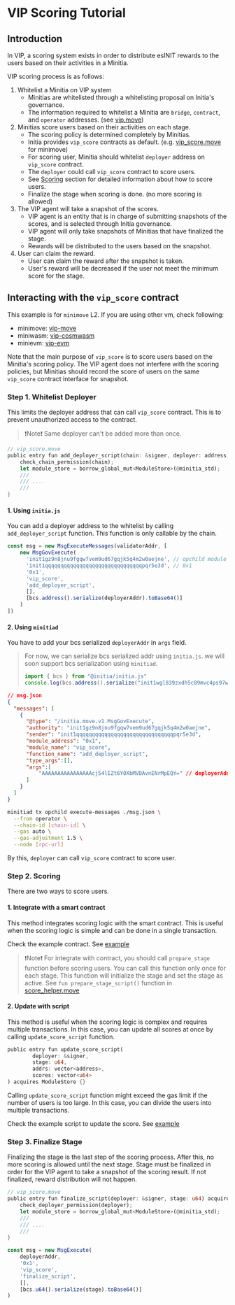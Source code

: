 # VIP Scoring Tutorial

## Introduction
In VIP, a scoring system exists in order to distribute esINIT rewards to the users based on their activities in a Minitia.

VIP scoring process is as follows:

1. Whitelist a Minitia on VIP system
    - Minitias are whitelisted through a whitelisting proposal on Initia's governance.
    - The information required to whitelist a Minitia are `bridge`, `contract`, and `operator` addresses. (see [vip.move](https://github.com/initia-labs/movevm/blob/cbb9e0d2d903b79fd0d2bcfed1aa01c7503ca98c/precompile/modules/initia_stdlib/sources/vip/vip.move#L868))
2. Minitias score users based on their activities on each stage.
    - The scoring policy is determined completely by Minitias.
    - Initia provides `vip_score` contracts as default. (e.g. [vip_score.move](https://github.com/initia-labs/movevm/blob/main/precompile/modules/minitia_stdlib/sources/vip/score.move) for minimove)
    - For scoring user, Minitia should whitelist `deployer` address on `vip_score` contract.
    - The `deployer` could call `vip_score` contract to score users.
    - See [Scoring](#step-2-scoring) section for detailed information about how to score users.
    - Finalize the stage when scoring is done. (no more scoring is allowed)
3. The VIP agent will take a snapshot of the scores.
    - VIP agent is an entity that is in charge of submitting snapshots of the scores, and is selected through Initia governance.
    - VIP agent will only take snapshots of Minitias that have finalized the stage. 
    - Rewards will be distributed to the users based on the snapshot.
4. User can claim the reward.
    - User can claim the reward after the snapshot is taken.
    - User's reward will be decreased if the user not meet the minimum score for the stage.


## Interacting with the `vip_score` contract

This example is for `minimove` L2. If you are using other vm, check following:

- minimove: [vip-move](./contract/minimove/README.md)
- miniwasm: [vip-cosmwasm](./contract/miniwasm/README.md)
- minievm: [vip-evm](./contract/minievm/README.md)

Note that the main purpose of `vip_score` is to score users based on the Minitia's scoring policy. The VIP agent does not interfere with the scoring policies, but Minitias should record the score of users on the same `vip_score` contract interface for snapshot.

### Step 1. Whitelist Deployer

This limits the deployer address that can call `vip_score` contract. This is to prevent unauthorized access to the contract.

> ❗Note❗ Same deployer can't be added more than once.

 
```rust
// vip_score.move
public entry fun add_deployer_script(chain: &signer, deployer: address) acquires ModuleStore {
    check_chain_permission(chain);
    let module_store = borrow_global_mut<ModuleStore>(@minitia_std);
    ///
    /// ....
    ///
}
```

#### 1. Using `initia.js`

You can add a deployer address to the whitelist by calling `add_deployer_script` function. This function is only callable by the chain.
 
```typescript
const msg = new MsgExecuteMessages(validatorAddr, [
    new MsgGovExecute(
      'init1gz9n8jnu9fgqw7vem9ud67gqjk5q4m2w0aejne', // opchild module addr
      'init1qqqqqqqqqqqqqqqqqqqqqqqqqqqqqqqpqr5e3d', // 0x1
      '0x1',
      'vip_score',
      'add_deployer_script',
      [],
      [bcs.address().serialize(deployerAddr).toBase64()]
    )
])
```

#### 2. Using `minitiad`

You have to add your bcs serialized `deployerAddr` in `args` field.

> For now, we can serialize bcs serialized addr using `initia.js`.
> we will soon support bcs serialization using `minitiad`.
> 
> ```typescript
> import { bcs } from "@initia/initia.js"
> console.log(bcs.address().serialize("init1wgl839zxdh5c89mvc4ps97wyx6ejjygxs4qmcx").toBase64()) // AAAAAAAAAAAAAAAAcj54lEZt6YOXbMVDAvnENrMpEQY=
> ```

```json
// msg.json
{
  "messages": [
    {
      "@type": "/initia.move.v1.MsgGovExecute",
      "authority": "init1gz9n8jnu9fgqw7vem9ud67gqjk5q4m2w0aejne",
      "sender": "init1qqqqqqqqqqqqqqqqqqqqqqqqqqqqqqqpqr5e3d",
      "module_address": "0x1",
      "module_name": "vip_score",
      "function_name": "add_deployer_script",
      "type_args":[],
      "args":[
          "AAAAAAAAAAAAAAAAcj54lEZt6YOXbMVDAvnENrMpEQY=" // deployerAddr
      ]
    }
  ]
}
```


```bash
minitiad tx opchild execute-messages ./msg.json \
  --from operator \
  --chain-id [chain-id] \
  --gas auto \
  --gas-adjustment 1.5 \
  --node [rpc-url]
```

By this, `deployer` can call `vip_score` contract to score user.

### Step 2. Scoring

There are two ways to score users.

#### 1. Integrate with a smart contract

This method integrates scoring logic with the smart contract. This is useful when the scoring logic is simple and can be done in a single transaction. 

Check the example contract. See [example](./example/1.integrate-with-contract/)

> ❗Note❗ For integrate with contract, you should call `prepare_stage` function before scoring users. You can call this function only once for each stage. This function will initialize the stage and set the stage as active. See `fun prepare_stage_script()` function in [score_helper.move](./example/1.integrate-with-contract/sources/score_helper.move)

#### 2. Update with script

This method is useful when the scoring logic is complex and requires multiple transactions. In this case, you can update all scores at once by calling `update_score_script` function.

```rust
public entry fun update_score_script(
        deployer: &signer,
        stage: u64,
        addrs: vector<address>,
        scores: vector<u64>
) acquires ModuleStore {}
```


Calling `update_score_script` function might exceed the gas limit if the number of users is too large. In this case, you can divide the users into multiple transactions. 

Check the example script to update the score. See [example](./example/2.update-with-script)


### Step 3. Finalize Stage

Finalizing the stage is the last step of the scoring process. After this, no more scoring is allowed until the next stage. Stage must be finalized in order for the VIP agent to take a snapshot of the scoring result. If not finalized, reward distribution will not happen. 

```rust
// vip_score.move
public entry fun finalize_script(deployer: &signer, stage: u64) acquires ModuleStore {
    check_deployer_permission(deployer);
    let module_store = borrow_global_mut<ModuleStore>(@minitia_std);
    ///
    /// ....
    ///
}
```

```typescript
const msg = new MsgExecute(
    deployerAddr,
    '0x1',
    'vip_score',
    'finalize_script',
    [],
    [bcs.u64().serialize(stage).toBase64()]
)
```




